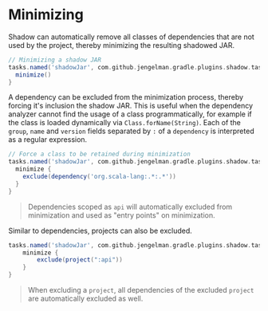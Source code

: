 # Minimizing

Shadow can automatically remove all classes of dependencies that are not used by the project, thereby minimizing the resulting shadowed JAR.

```groovy
// Minimizing a shadow JAR
tasks.named('shadowJar', com.github.jengelman.gradle.plugins.shadow.tasks.ShadowJar) {
  minimize()
}
```

A dependency can be excluded from the minimization process, thereby forcing it's inclusion the shadow JAR.
This is useful when the dependency analyzer cannot find the usage of a class programmatically, for example if the class
is loaded dynamically via `Class.forName(String)`. Each of the `group`, `name` and `version` fields separated by `:` of
a `dependency` is interpreted as a regular expression.

```groovy
// Force a class to be retained during minimization
tasks.named('shadowJar', com.github.jengelman.gradle.plugins.shadow.tasks.ShadowJar) {
  minimize {
    exclude(dependency('org.scala-lang:.*:.*'))
  }
}
```

> Dependencies scoped as `api` will automatically excluded from minimization and used as "entry points" on minimization.

Similar to dependencies, projects can also be excluded.

```groovy
tasks.named('shadowJar', com.github.jengelman.gradle.plugins.shadow.tasks.ShadowJar) {
    minimize {
        exclude(project(":api"))
    }
}
```

> When excluding a `project`, all dependencies of the excluded `project` are automatically
  excluded as well.
